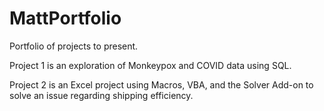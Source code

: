 # MattPortfolio
Portfolio of projects to present.

Project 1 is an exploration of Monkeypox and COVID data using SQL.

Project 2 is an Excel project using Macros, VBA, and the Solver Add-on to solve an issue regarding shipping efficiency.
